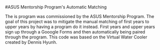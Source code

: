 #ASUS Mentorship Program's Automatic Matching

The is program was commissioned by the ASUS Mentorship Program. The goal of this project was to mitigate the manual matching of first years to upper years by having a program do it instead. First years and upper years sign up through a Gooogle Forms and then automatically being paired through the program. This code was based on the Virtual Water Cooler created by Dennis Hyunh.
